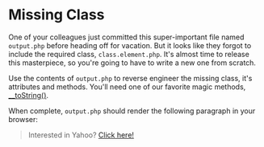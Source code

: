 # Missing Class

One of your colleagues just committed this super-important file named `output.php` before heading off for vacation. But it looks like they forgot to include the required class, `class.element.php`. It's almost time to release this masterpiece, so you're going to have to write a new one from scratch.

Use the contents of `output.php` to reverse engineer the missing class, it's attributes and methods. You'll need one of our favorite magic methods, [__toString()](http://php.net/manual/en/language.oop5.magic.php#object.tostring).

When complete, `output.php` should render the following paragraph in your browser:


>Interested in Yahoo? [Click here!](http://yahoo.com/)
